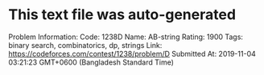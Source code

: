 # This text file was auto-generated

Problem Information:
Code: 1238D
Name: AB-string
Rating: 1900
Tags: binary search, combinatorics, dp, strings
Link: https://codeforces.com/contest/1238/problem/D
Submitted At: 2019-11-04 03:21:23 GMT+0600 (Bangladesh Standard Time)